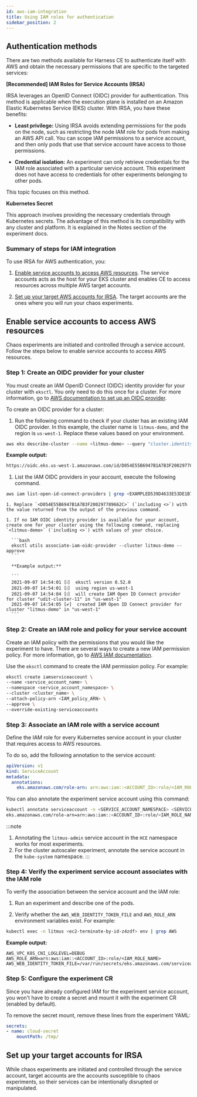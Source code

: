 ```yaml
---
id: aws-iam-integration
title: Using IAM roles for authentication
sidebar_position: 2
---
```


## Authentication methods

There are two methods available for Harness CE to authenticate itself with AWS and obtain the necessary permissions that are specific to the targeted services:

**[Recommended] IAM Roles for Service Accounts (IRSA)** 

IRSA leverages an OpenID Connect (OIDC) provider for authentication. This method is applicable when the execution plane is installed on an Amazon Elastic Kubernetes Service (EKS) cluster. With IRSA, you have these benefits:

  - **Least privilege:** Using IRSA avoids extending permissions for the pods on the node, such as restricting the node IAM role for pods from making an AWS API call. You can scope IAM permissions to a service account, and then only pods that use that service account have access to those permissions.

  - **Credential isolation:** An experiment can only retrieve credentials for the IAM role associated with a particular service account. This experiment does not have access to credentials for other experiments belonging to other pods.

  This topic focuses on this method.

**Kubernetes Secret** 

  This approach involves providing the necessary credentials through Kubernetes secrets. The advantage of this method is its compatibility with any cluster and platform. It is explained in the Notes section of the experiment docs.

### Summary of steps for IAM integration

To use IRSA for AWS authentication, you:

1. [Enable service accounts to access AWS resources](#enable-service-accounts-to-access-aws-resources). The service accounts acts as the host for your EKS cluster and enables CE to access resources across multiple AWS target accounts.

1. [Set up your target AWS accounts for IRSA](#set-up-your-target-accounts-for-irsa). The target accounts are the ones where you will run your chaos experiments.

## Enable service accounts to access AWS resources

Chaos experiments are initiated and controlled through a service account. Follow the steps below to enable service accounts to access AWS resources.

### Step 1: Create an OIDC provider for your cluster

You must create an IAM OpenID Connect (OIDC) identity provider for your cluster with `eksctl`. You only need to do this once for a cluster. For more information, go to [AWS documentation to set up an OIDC provider](https://docs.aws.amazon.com/eks/latest/userguide/enable-iam-roles-for-service-accounts.html).

To create an OIDC provider for a cluster:

1. Run the following command to check if your cluster has an existing IAM OIDC provider.
In this example, the cluster name is `litmus-demo`, and the region is `us-west-1`. Replace these values based on your environment.

  ```bash
  aws eks describe-cluster --name <litmus-demo> --query "cluster.identity.oidc.issuer" --output text
  ```

  **Example output:**

  ```bash
  https://oidc.eks.us-west-1.amazonaws.com/id/D054E55B6947B1A7B3F200297789662C
  ```

1. List the IAM OIDC providers in your account, execute the following command.

  ```bash
  aws iam list-open-id-connect-providers | grep <EXAMPLED539D4633E53DE1B716D3041E>
  ```

    1. Replace `<D054E55B6947B1A7B3F200297789662C>` (`including <>`) with the value returned from the output of the previous command.

    1. If no IAM OIDC identity provider is available for your account, create one for your cluster using the following command, replacing `<litmus-demo>` (`including <>`) with values of your choice.

      ```bash
      eksctl utils associate-iam-oidc-provider --cluster litmus-demo --approve
      ```

      **Example output:**

      ```
      2021-09-07 14:54:01 [ℹ]  eksctl version 0.52.0
      2021-09-07 14:54:01 [ℹ]  using region us-west-1
      2021-09-07 14:54:04 [ℹ]  will create IAM Open ID Connect provider for cluster "udit-cluster-11" in "us-west-1"
      2021-09-07 14:54:05 [✔]  created IAM Open ID Connect provider for cluster "litmus-demo" in "us-west-1"
      ```

### Step 2: Create an IAM role and policy for your service account 

Create an IAM policy with the permissions that you would like the experiment to have. There are several ways to create a new IAM permission policy. For more information, go to [AWS IAM documentation](https://docs.aws.amazon.com/transfer/latest/userguide/requirements-roles.html). 

Use the `eksctl` command to create the IAM permission policy. For example:

```bash
eksctl create iamserviceaccount \
--name <service_account_name> \
--namespace <service_account_namespace> \
--cluster <cluster_name> \
--attach-policy-arn <IAM_policy_ARN> \
--approve \
--override-existing-serviceaccounts
```

### Step 3: Associate an IAM role with a service account

Define the IAM role for every Kubernetes service account in your cluster that requires access to AWS resources.

To do so, add the following annotation to the service account:

```yaml
apiVersion: v1
kind: ServiceAccount
metadata:
  annotations:
    eks.amazonaws.com/role-arn: arn:aws:iam::<ACCOUNT_ID>:role/<IAM_ROLE_NAME>
```

You can also annotate the experiment service account using this command:

```bash
kubectl annotate serviceaccount -n <SERVICE_ACCOUNT_NAMESPACE> <SERVICE_ACCOUNT_NAME> \
eks.amazonaws.com/role-arn=arn:aws:iam::<ACCOUNT_ID>:role/<IAM_ROLE_NAME>
```

:::note   
1. Annotating the `litmus-admin` service account in the `HCE` namespace works for most experiments. 
2. For the cluster autoscaler experiment, annotate the service account in the `kube-system` namespace.
:::

### Step 4: Verify the experiment service account associates with the IAM role

To verify the association between the service account and the IAM role: 

1. Run an experiment and describe one of the pods. 

1. Verify whether the `AWS_WEB_IDENTITY_TOKEN_FILE` and `AWS_ROLE_ARN` environment variables exist. For example:

  ```bash
  kubectl exec -n litmus <ec2-terminate-by-id-z4zdf> env | grep AWS
  ```
  **Example output:**
  ```
  AWS_VPC_K8S_CNI_LOGLEVEL=DEBUG
  AWS_ROLE_ARN=arn:aws:iam::<ACCOUNT_ID>:role/<IAM_ROLE_NAME>
  AWS_WEB_IDENTITY_TOKEN_FILE=/var/run/secrets/eks.amazonaws.com/serviceaccount/token
  ```

### Step 5: Configure the experiment CR

Since you have already configured IAM for the experiment service account, you won't have to create a secret and mount it with the experiment CR (enabled by default). 

To remove the secret mount, remove these lines from the experiment YAML:

```yaml
secrets:
- name: cloud-secret
    mountPath: /tmp/
```

## Set up your target accounts for IRSA

While chaos experiments are initiated and controlled through the service account, target accounts are the accounts susceptible to chaos experiments, so their services can be intentionally disrupted or manipulated. 


